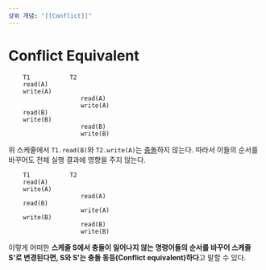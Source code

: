 ```yaml
---
상위 개념: "[[Conflict]]"
---
```

# Conflict Equivalent
		T1           T2
		read(A)        
		write(A)
						read(A)
						write(A)
		read(B)
		write(B)
						read(B)
						write(B)

위 스케줄에서 `T1.read(B)`와 `T2.write(A)`는 [충돌](Conflict.md)하지 않는다. 따라서 이들의 순서를 바꾸어도 전체 실행 결과에 영향을 주지 않는다.

		T1           T2
		read(A)        
		write(A)
						read(A)
		read(B)
						write(A)
		write(B)
						read(B)
						write(B)

이렇게 어떠한 **스케줄 S에서 충돌이 일어나지 않는 명령어들의 순서를 바꾸어 스케줄 S'로 변경된다면, S와 S'는 충돌 동등(Conflict equivalent)하다**고 말할 수 있다.